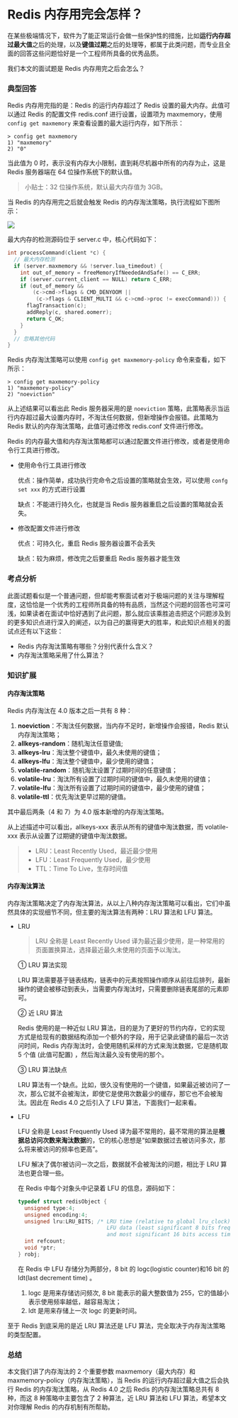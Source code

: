 # Redis 内存用完会怎样？

在某些极端情况下，软件为了能正常运行会做一些保护性的措施，比如**运行内存超过最大值**之后的处理，以及**键值过期**之后的处理等，都属于此类问题，而专业且全面的回答这些问题恰好是一个工程师所具备的优秀品质。

我们本文的面试题是 Redis 内存用完之后会怎么？

### 典型回答

Redis 内存用完指的是：Redis 的运行内存超过了 Redis 设置的最大内存。此值可以通过 Redis 的配置文件 redis.conf 进行设置，设置项为 maxmemory，使用 `config get maxmemory` 来查看设置的最大运行内存，如下所示：

```shell
> config get maxmemory
1) "maxmemory"
2) "0"
```

当此值为 0 时，表示没有内存大小限制，直到耗尽机器中所有的内存为止，这是 Redis 服务器端在 64 位操作系统下的默认值。

> 小贴士：32 位操作系统，默认最大内存值为 3GB。

当 Redis 的内存用完之后就会触发 Redis 的内存淘汰策略，执行流程如下图所示： 

<img src="https://tva1.sinaimg.cn/large/007S8ZIlgy1ghv4bpuu0fj307t0g9wej.jpg" style="zoom:100%;" />

最大内存的检测源码位于 server.c 中，核心代码如下：

```c++
int processCommand(client *c) {
  // 最大内存检测
  if (server.maxmemory && !server.lua_timedout) {
    int out_of_memory = freeMemoryIfNeededAndSafe() == C_ERR;
    if (server.current_client == NULL) return C_ERR;
    if (out_of_memory &&
        (c->cmd->flags & CMD_DENYOOM ||
         (c->flags & CLIENT_MULTI && c->cmd->proc != execCommand))) {
      flagTransaction(c);
      addReply(c, shared.oomerr);
      return C_OK;
    }
  }
  // 忽略其他代码
}
```

Redis 内存淘汰策略可以使用 `config get maxmemory-policy` 命令来查看，如下所示：

```shell
> config get maxmemory-policy
1) "maxmemory-policy"
2) "noeviction"
```

从上述结果可以看出此 Redis 服务器采用的是 `noeviction` 策略，此策略表示当运行内存超过最大设置内存时，不淘汰任何数据，但新增操作会报错。此策略为 Redis 默认的内存淘汰策略，此值可通过修改 redis.conf 文件进行修改。

Redis 的内存最大值和内存淘汰策略都可以通过配置文件进行修改，或者是使用命令行工具进行修改。

- 使用命令行工具进行修改

  优点：操作简单，成功执行完命令之后设置的策略就会生效，可以使用 `confg set xxx` 的方式进行设置

  缺点：不能进行持久化，也就是当 Redis 服务器重启之后设置的策略就会丢失。

- 修改配置文件进行修改

  优点：可持久化，重启 Redis 服务器设置不会丢失

  缺点：较为麻烦，修改完之后要重启 Redis 服务器才能生效

### 考点分析

此面试题看似是一个普通问题，但却能考察面试者对于极端问题的关注与理解程度，这恰恰是一个优秀的工程师所具备的特有品质，当然这个问题的回答也可深可浅，如果读者在面试中恰好遇到了此问题，那么就应该乘胜追击把这个问题涉及到的更多知识点进行深入的阐述，以为自己的赢得更大的胜率，和此知识点相关的面试点还有以下这些：

- Redis 内存淘汰策略有哪些？分别代表什么含义？
- 内存淘汰策略采用了什么算法？

### 知识扩展

#### 内存淘汰策略

Redis 内存淘汰在 4.0 版本之后一共有 8 种：

1. **noeviction**：不淘汰任何数据，当内存不足时，新增操作会报错，Redis 默认内存淘汰策略；
2. **allkeys-random**：随机淘汰任意键值;
3. **allkeys-lru**：淘汰整个键值中，最久未使用的键值；
4. **allkeys-lfu**：淘汰整个键值中，最少使用的键值；
5. **volatile-random**：随机淘汰设置了过期时间的任意键值；
6. **volatile-lru**：淘汰所有设置了过期时间的键值中，最久未使用的键值；
7. **volatile-lfu**：淘汰所有设置了过期时间的键值中，最少使用的键值；
8. **volatile-ttl**：优先淘汰更早过期的键值。

其中最后两条（4 和 7）为 4.0 版本新增的内存淘汰策略。

从上述描述中可以看出，allkeys-xxx 表示从所有的键值中淘汰数据，而 volatile-xxx 表示从设置了过期键的键值中淘汰数据。

> - LRU：Least Recently Used，最近最少使用
> - LFU：Least Frequently Used，最少使用
> - TTL：Time To Live，生存时间值

#### 内存淘汰算法

内存淘汰策略决定了内存淘汰算法，从以上八种内存淘汰策略可以看出，它们中虽然具体的实现细节不同，但主要的淘汰算法有两种：LRU 算法和 LFU 算法。

- LRU

  > LRU 全称是 Least Recently Used 译为最近最少使用，是一种常用的页面置换算法，选择最近最久未使用的页面予以淘汰。

  ① LRU 算法实现

  LRU 算法需要基于链表结构，链表中的元素按照操作顺序从前往后排列，最新操作的键会被移动到表头，当需要内存淘汰时，只需要删除链表尾部的元素即可。

  ② 近 LRU 算法

  Redis 使用的是一种近似 LRU 算法，目的是为了更好的节约内存，它的实现方式是给现有的数据结构添加一个额外的字段，用于记录此键值的最后一次访问时间，Redis 内存淘汰时，会使用随机采样的方式来淘汰数据，它是随机取 5 个值 (此值可配置) ，然后淘汰最久没有使用的那个。

  ③ LRU 算法缺点

  LRU 算法有一个缺点。比如，很久没有使用的一个键值，如果最近被访问了一次，那么它就不会被淘汰，即使它是使用次数最少的缓存，那它也不会被淘汰。因此在 Redis 4.0 之后引入了 LFU 算法，下面我们一起来看。

- LFU

  LFU 全称是 Least Frequently Used 译为最不常用的，最不常用的算法是**根据总访问次数来淘汰数据**的，它的核心思想是“如果数据过去被访问多次，那么将来被访问的频率也更高”。

  LFU 解决了偶尔被访问一次之后，数据就不会被淘汰的问题，相比于 LRU 算法也更合理一些。 

  在 Redis 中每个对象头中记录着 LFU 的信息，源码如下：

  ```c++
  typedef struct redisObject {
    unsigned type:4;
    unsigned encoding:4;
    unsigned lru:LRU_BITS; /* LRU time (relative to global lru_clock) or
                              LFU data (least significant 8 bits frequency
                              and most significant 16 bits access time). */
    int refcount;
    void *ptr;
  } robj;
  ```

  在 Redis 中 LFU 存储分为两部分，8 bit 的 logc(logistic counter)和16 bit 的 ldt(last decrement time) 。

  1. logc 是用来存储访问频次, 8 bit 能表示的最大整数值为 255，它的值越小表示使用频率越低，越容易淘汰；
  2. ldt 是用来存储上一次 logc 的更新时间。

至于 Redis 到底采用的是近 LRU 算法还是 LFU 算法，完全取决于内存淘汰策略的类型配置。

### 总结

本文我们讲了内存淘汰的 2 个重要参数 maxmemory（最大内存）和 maxmemory-policy（内存淘汰策略），当 Redis 的运行内存超过最大值之后会执行 Redis 的内存淘汰策略，从 Redis 4.0 之后 Redis 的内存淘汰策略总共有 8 种，而这 8 种策略中主要包含了 2 种算法，近 LRU 算法和 LFU 算法，希望本文对你理解 Redis 的内存机制有所帮助。